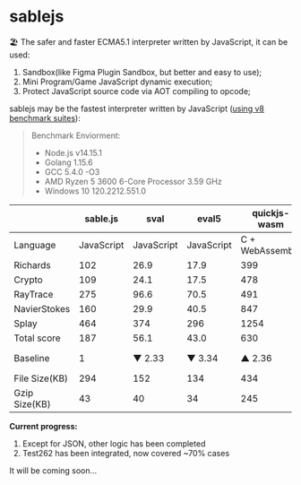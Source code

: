 # sablejs
🏖️ The safer and faster ECMA5.1 interpreter written by JavaScript, it can be used:
1. Sandbox(like Figma Plugin Sandbox, but better and easy to use);
2. Mini Program/Game JavaScript dynamic execution;
3. Protect JavaScript source code via AOT compiling to opcode;

sablejs may be the fastest interpreter written by JavaScript ([using v8 benchmark suites](https://github.com/mozilla/arewefastyet/tree/master/benchmarks/v8-v7)):

> Benchmark Enviorment: 
> * Node.js v14.15.1
> * Golang 1.15.6
> * GCC 5.4.0 -O3
> * AMD Ryzen 5 3600 6-Core Processor 3.59 GHz
> * Windows 10 120.2212.551.0

|     | sable.js  | sval  | eval5  | quickjs-wasm  | mujs  | otto | goja |
|  ----  | ----  | ----  | ----  | ----  | ----  | ----  | ----  |
| Language  | JavaScript | JavaScript | JavaScript | C + WebAssembly | C | Golang | Golang |
| Richards  | 102 | 26.9 | 17.9 | 399 | 187 | 19.4 | 181 |
| Crypto  | 109 | 24.1 | 17.5 | 478 | 113 | 15 | 85.9 |
| RayTrace  | 275 | 96.6 | 70.5 | 491 | 392 | 52.3 | 241 |
| NavierStokes  | 160 | 29.9 | 40.5 | 847 | 109 | 25.5 | 148 |
| Splay  | 464 | 374 | 296 | 1254 | 36.7 | 132 | 641 |
| Total score  | 187 | 56.1 | 43.0 | 630 | 167 | 34.8 | 204 |
| Baseline  | 1 |  ▼ 2.33 | ▼ 3.34 | ▲ 2.36 | ▼ 0.12 | ▼ 4.37 | ▲ 0.09 |
| File Size(KB)  | 294 | 152 | 134 | 434 | - | - | - |
| Gzip Size(KB) | 43 | 40 | 34 | 245 | - | - | - |

**Current progress:**
1. Except for JSON, other logic has been completed
2. Test262 has been integrated, now covered ~70% cases

It will be coming soon...
